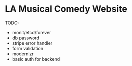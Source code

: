# LA Musical Comedy Website

TODO:

* monit/etcd/forever
* db password
* stripe error handler
* form validation
* modernizr
* basic auth for backend
